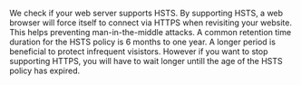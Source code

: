 We check if your web server supports HSTS. By supporting HSTS, a web browser will force itself to connect via HTTPS when revisiting your website. This helps preventing man-in-the-middle attacks. A common retention time duration for the HSTS policy is 6 months to one year. A longer period is beneficial to protect infrequent visistors. However if you want to stop supporting HTTPS, you will have to wait longer untill the age of the HSTS policy has expired.
